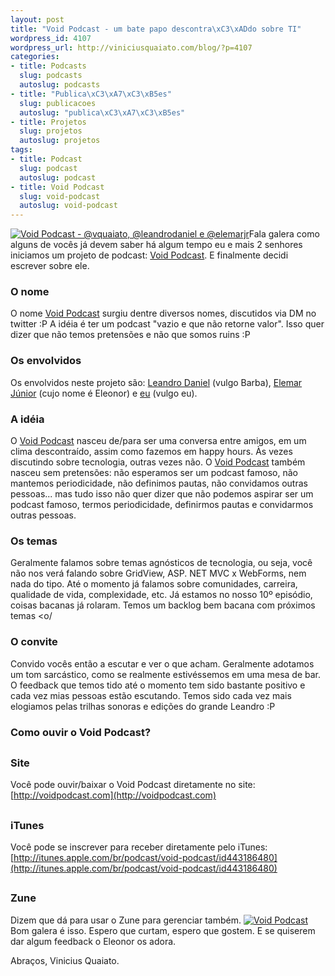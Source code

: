 ```yaml
--- 
layout: post
title: "Void Podcast - um bate papo descontra\xC3\xADdo sobre TI"
wordpress_id: 4107
wordpress_url: http://viniciusquaiato.com/blog/?p=4107
categories: 
- title: Podcasts
  slug: podcasts
  autoslug: podcasts
- title: "Publica\xC3\xA7\xC3\xB5es"
  slug: publicacoes
  autoslug: "publica\xC3\xA7\xC3\xB5es"
- title: Projetos
  slug: projetos
  autoslug: projetos
tags: 
- title: Podcast
  slug: podcast
  autoslug: podcast
- title: Void Podcast
  slug: void-podcast
  autoslug: void-podcast
---
```

[![Void Podcast - @vquaiato, @leandrodaniel e @elemarjr](http://viniciusquaiato.com/images_posts/IMG_0874-225x300.jpg "Void Podcast - @vquaiato, @leandrodaniel e @elemarjr")](http://viniciusquaiato.com/images_posts/IMG_0874.jpg)Fala galera como alguns de vocês já devem saber há algum tempo eu e mais 2 senhores iniciamos um projeto de podcast: [Void Podcast](http://voidpodcast.com). E finalmente decidi escrever sobre ele.

### O nome
O nome [Void Podcast](http://voidpodcast.com) surgiu dentre diversos nomes, discutidos via DM no twitter :P A idéia é ter um podcast "vazio e que não retorne valor". Isso quer dizer que não temos pretensões e não que somos ruins :P

### Os envolvidos
Os envolvidos neste projeto são: [Leandro Daniel](http://reverb.leandrodaniel.com) (vulgo Barba), [Elemar Júnior](http://elemarjr.net) (cujo nome é Eleonor) e [eu](http://viniciusquaiato.com) (vulgo eu).

### A idéia
O [Void Podcast](http://voidpodcast.com) nasceu de/para ser uma conversa entre amigos, em um clima descontraído, assim como fazemos em happy hours. Às vezes discutindo sobre tecnologia, outras vezes não. O [Void Podcast](http://voidpodcast.com) também nasceu sem pretensões: não esperamos ser um podcast famoso, não mantemos periodicidade, não definimos pautas, não convidamos outras pessoas... mas tudo isso não quer dizer que não podemos aspirar ser um podcast famoso, termos periodicidade, definirmos pautas e convidarmos outras pessoas.

### Os temas
Geralmente falamos sobre temas agnósticos de tecnologia, ou seja, você não nos verá falando sobre GridView, ASP. NET MVC x WebForms, nem nada do tipo. Até o momento já falamos sobre comunidades, carreira, qualidade de vida, complexidade, etc. Já estamos no nosso 10º episódio, coisas bacanas já rolaram. Temos um backlog bem bacana com próximos temas <o/

### O convite
Convido vocês então a escutar e ver o que acham. Geralmente adotamos um tom sarcástico, como se realmente estivéssemos em uma mesa de bar. O feedback que temos tido até o momento tem sido bastante positivo e cada vez mias pessoas estão escutando. Temos sido cada vez mais elogiamos pelas trilhas sonoras e edições do grande Leandro :P

### Como ouvir o Void Podcast?


##

### Site
Você pode ouvir/baixar o Void Podcast diretamente no site: [http://voidpodcast.com](http://voidpodcast.com)

##

### iTunes
Você pode se inscrever para receber diretamente pelo iTunes: [http://itunes.apple.com/br/podcast/void-podcast/id443186480](http://itunes.apple.com/br/podcast/void-podcast/id443186480)

##

### Zune
Dizem que dá para usar o Zune para gerenciar também. [![Void Podcast](http://viniciusquaiato.com/images_posts/Void-Podcast-300x139.jpg "Void Podcast")](http://viniciusquaiato.com/images_posts/Void-Podcast.jpg)Bom galera é isso. Espero que curtam, espero que gostem. E se quiserem dar algum feedback o Eleonor os adora.

Abraços,
Vinicius Quaiato.
